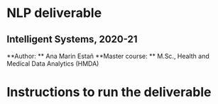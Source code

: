 # NLP deliverable
## Intelligent Systems, 2020-21
**Author: ** Ana Marin Estañ
**Master course: ** M.Sc., Health and Medical Data Analytics (HMDA)

# Instructions to run the deliverable